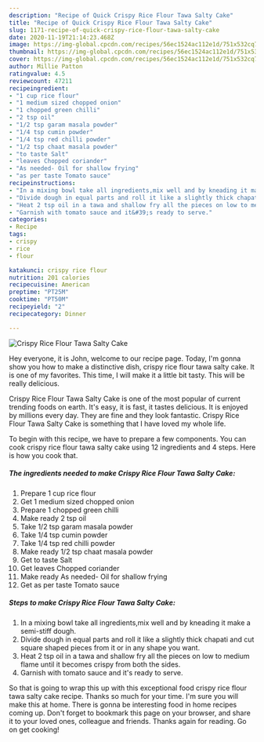 ```yaml
---
description: "Recipe of Quick Crispy Rice Flour Tawa Salty Cake"
title: "Recipe of Quick Crispy Rice Flour Tawa Salty Cake"
slug: 1171-recipe-of-quick-crispy-rice-flour-tawa-salty-cake
date: 2020-11-19T21:14:23.468Z
image: https://img-global.cpcdn.com/recipes/56ec1524ac112e1d/751x532cq70/crispy-rice-flour-tawa-salty-cake-recipe-main-photo.jpg
thumbnail: https://img-global.cpcdn.com/recipes/56ec1524ac112e1d/751x532cq70/crispy-rice-flour-tawa-salty-cake-recipe-main-photo.jpg
cover: https://img-global.cpcdn.com/recipes/56ec1524ac112e1d/751x532cq70/crispy-rice-flour-tawa-salty-cake-recipe-main-photo.jpg
author: Millie Patton
ratingvalue: 4.5
reviewcount: 47211
recipeingredient:
- "1 cup rice flour"
- "1 medium sized chopped onion"
- "1 chopped green chilli"
- "2 tsp oil"
- "1/2 tsp garam masala powder"
- "1/4 tsp cumin powder"
- "1/4 tsp red chilli powder"
- "1/2 tsp chaat masala powder"
- "to taste Salt"
- "leaves Chopped coriander"
- "As needed- Oil for shallow frying"
- "as per taste Tomato sauce"
recipeinstructions:
- "In a mixing bowl take all ingredients,mix well and by kneading it make a semi-stiff dough."
- "Divide dough in equal parts and roll it like a slightly thick chapati and cut square shaped pieces from it or in any shape you want."
- "Heat 2 tsp oil in a tawa and shallow fry all the pieces on low to medium flame until it becomes crispy from both the sides."
- "Garnish with tomato sauce and it&#39;s ready to serve."
categories:
- Recipe
tags:
- crispy
- rice
- flour

katakunci: crispy rice flour 
nutrition: 201 calories
recipecuisine: American
preptime: "PT25M"
cooktime: "PT50M"
recipeyield: "2"
recipecategory: Dinner

---
```



![Crispy Rice Flour Tawa Salty Cake](https://img-global.cpcdn.com/recipes/56ec1524ac112e1d/751x532cq70/crispy-rice-flour-tawa-salty-cake-recipe-main-photo.jpg)

Hey everyone, it is John, welcome to our recipe page. Today, I'm gonna show you how to make a distinctive dish, crispy rice flour tawa salty cake. It is one of my favorites. This time, I will make it a little bit tasty. This will be really delicious.

Crispy Rice Flour Tawa Salty Cake is one of the most popular of current trending foods on earth. It's easy, it is fast, it tastes delicious. It is enjoyed by millions every day. They are fine and they look fantastic. Crispy Rice Flour Tawa Salty Cake is something that I have loved my whole life.




To begin with this recipe, we have to prepare a few components. You can cook crispy rice flour tawa salty cake using 12 ingredients and 4 steps. Here is how you cook that.

<!--inarticleads1-->

##### The ingredients needed to make Crispy Rice Flour Tawa Salty Cake:

1. Prepare 1 cup rice flour
1. Get 1 medium sized chopped onion
1. Prepare 1 chopped green chilli
1. Make ready 2 tsp oil
1. Take 1/2 tsp garam masala powder
1. Take 1/4 tsp cumin powder
1. Take 1/4 tsp red chilli powder
1. Make ready 1/2 tsp chaat masala powder
1. Get to taste Salt
1. Get leaves Chopped coriander
1. Make ready As needed- Oil for shallow frying
1. Get as per taste Tomato sauce




<!--inarticleads2-->

##### Steps to make Crispy Rice Flour Tawa Salty Cake:

1. In a mixing bowl take all ingredients,mix well and by kneading it make a semi-stiff dough.
1. Divide dough in equal parts and roll it like a slightly thick chapati and cut square shaped pieces from it or in any shape you want.
1. Heat 2 tsp oil in a tawa and shallow fry all the pieces on low to medium flame until it becomes crispy from both the sides.
1. Garnish with tomato sauce and it&#39;s ready to serve.




So that is going to wrap this up with this exceptional food crispy rice flour tawa salty cake recipe. Thanks so much for your time. I'm sure you will make this at home. There is gonna be interesting food in home recipes coming up. Don't forget to bookmark this page on your browser, and share it to your loved ones, colleague and friends. Thanks again for reading. Go on get cooking!
